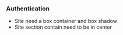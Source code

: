 ### Authentication
- Site need a box container and box shadow
- Site section contain need to be in center

